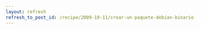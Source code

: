 ```yaml
---
layout: refresh
refresh_to_post_id: /recipe/2009-10-11/crear-un-paquete-debian-binario-sencillito
---
```


